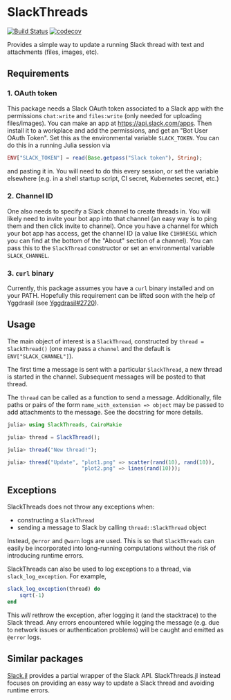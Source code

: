 # SlackThreads

[![Build Status](https://github.com/beacon-biosignals/SlackThreads.jl/actions/workflows/CI.yml/badge.svg?branch=main)](https://github.com/beacon-biosignals/SlackThreads.jl/actions/workflows/CI.yml?query=branch%3Amain)
[![codecov](https://codecov.io/gh/beacon-biosignals/SlackThreads.jl/branch/main/graph/badge.svg?token=cgq9UTxUGQ)](https://codecov.io/gh/beacon-biosignals/SlackThreads.jl)

Provides a simple way to update a running Slack thread with text and attachments
(files, images, etc).

## Requirements

### 1. OAuth token

This package needs a Slack OAuth token associated to a Slack app with the
permissions `chat:write` and `files:write` (only needed for uploading
files/images). You can make an app at <https://api.slack.com/apps>. Then install
it to a workplace and add the permissions, and get an "Bot User OAuth Token".
Set this as the environmental variable `SLACK_TOKEN`. You can do this in a
running Julia session via

```julia
ENV["SLACK_TOKEN"] = read(Base.getpass("Slack token"), String);
```

and pasting it in. You will need to do this every session, or set the variable
elsewhere (e.g. in a shell startup script, CI secret, Kubernetes secret, etc.)

### 2. Channel ID

One also needs to specify a Slack channel to create threads in. You will likely
need to invite your bot app into that channel (an easy way is to ping them and
then click invite to channel). Once you have a channel for which your bot app
has access, get the channel ID (a value like `C1H9RESGL` which you can find at
the bottom of the "About" section of a channel). You can pass this to the
`SlackThread` constructor or set an environmental variable `SLACK_CHANNEL`.

### 3. `curl` binary

Currently, this package assumes you have a `curl` binary installed and on your
PATH. Hopefully this requirement can be lifted soon with the help of Yggdrasil
(see [Yggdrasil#2720](https://github.com/JuliaPackaging/Yggdrasil/issues/2720)).

## Usage

The main object of interest is a `SlackThread`, constructed by `thread =
SlackThread()` (one may pass a `channel` and the default is
`ENV["SLACK_CHANNEL"]`).

The first time a message is sent with a particular `SlackThread`, a new thread
is started in the channel. Subsequent messages will be posted to that thread.

The `thread` can be called as a function to send a message. Additionally, file
paths or pairs of the form `name_with_extension => object` may be passed to add
attachments to the message. See the docstring for more details.

```julia
julia> using SlackThreads, CairoMakie

julia> thread = SlackThread();

julia> thread("New thread!");

julia> thread("Update", "plot1.png" => scatter(rand(10), rand(10)),
                        "plot2.png" => lines(rand(10)));
```

## Exceptions

SlackThreads does not throw any exceptions when:

* constructing a `SlackThread`
* sending a message to Slack by calling `thread::SlackThread` object

Instead, `@error` and `@warn` logs are used. This is so that `SlackThreads` can
easily be incorporated into long-running computations without the risk of
introducing runtime errors.

SlackThreads can also be used to log exceptions to a thread, via
`slack_log_exception`. For example,

```julia
slack_log_exception(thread) do
    sqrt(-1)
end
```

This *will* rethrow the exception, after logging it (and the stacktrace) to the
Slack thread. Any errors encountered while logging the message (e.g. due to
network issues or authentication problems) will be caught and emitted as
`@error` logs.

## Similar packages

[Slack.jl](https://github.com/JuliaLangSlack/Slack.jl) provides a partial
wrapper of the Slack API. SlackThreads.jl instead focuses on providing an easy
way to update a Slack thread and avoiding runtime errors.
